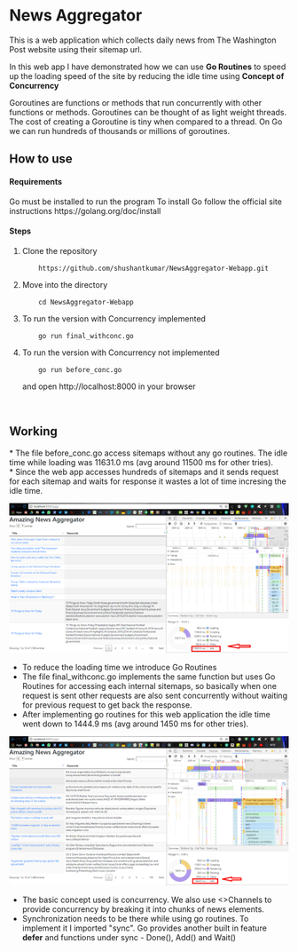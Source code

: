 # News Aggregator

This is a web application which collects daily news from The Washington Post website using their sitemap url.<br>

In this web app I have demonstrated how we can use <b>Go Routines</b> to speed up the loading speed of the site by reducing the idle time using <b>Concept of Concurrency</b><br>

Goroutines are functions or methods that run concurrently with other functions or methods. Goroutines can be thought of as light weight threads. The cost of creating a Goroutine is tiny when compared to a thread. On Go we can run hundreds of thousands or millions of goroutines.

<h2>How to use</h2>
<h4>Requirements</h4>
Go must be installed to run the program 
To install Go follow the official site instructions <a>https://golang.org/doc/install</a>

<h4>Steps</h4>

1. Clone the repository


    ```
        https://github.com/shushantkumar/NewsAggregator-Webapp.git
    ```
2. Move into the directory  
    
    ```
        cd NewsAggregator-Webapp
    ```       
3. To run the version with Concurrency implemented 

    ```
        go run final_withconc.go
    ``` 
4. To run the version with Concurrency not implemented 

    ```
        go run before_conc.go
    ```
   and open http://localhost:8000 in your browser  
<br>

<h2>Working</h2>
* The file before_conc.go access sitemaps without any go routines. The idle time while loading was 11631.0 ms (avg around 11500 ms for other tries).<br>
* Since the web app accesses hundreds of sitemaps and it sends request for each sitemap and waits for response it wastes a lot of time incresing the idle time.<br> 

![](before_concurrency.png)

* To reduce the loading time we introduce Go Routines<br> 
* The file final_withconc.go implements the same function but uses Go Routines for accessing each internal sitemaps, so basically when one request is sent other requests are also sent concurrently without waiting for previous request to get back the response.<br>
* After implementing go routines for this web application the idle time went down to 1444.9 ms (avg around 1450 ms for other tries).<br>

![](after_concurrency.jpg)

* The basic concept used is concurrency. We also use <>Channels</b> to provide concurrency by breaking it into chunks of news elements.<br> 
* Synchronization needs to be there while using go routines. To implement it I imported "sync". Go provides another built in feature <b>defer</b> and functions under sync - Done(), Add() and Wait() <br>


